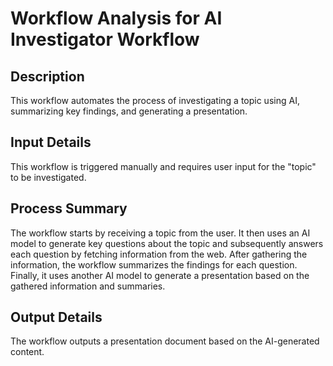 # Workflow Analysis for AI Investigator Workflow

## Description
This workflow automates the process of investigating a topic using AI, summarizing key findings, and generating a presentation.

## Input Details
This workflow is triggered manually and requires user input for the "topic" to be investigated.

## Process Summary
The workflow starts by receiving a topic from the user. It then uses an AI model to generate key questions about the topic and subsequently answers each question by fetching information from the web. After gathering the information, the workflow summarizes the findings for each question. Finally, it uses another AI model to generate a presentation based on the gathered information and summaries.

## Output Details
The workflow outputs a presentation document based on the AI-generated content.
